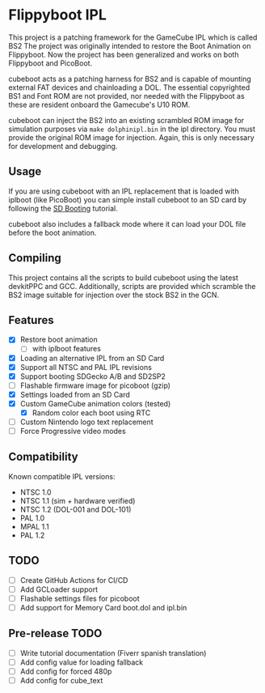 # Flippyboot IPL

This project is a patching framework for the GameCube IPL which is called BS2
The project was originally intended to restore the Boot Animation on Flippyboot.
Now the project has been generalized and works on both Flippyboot and PicoBoot.

cubeboot acts as a patching harness for BS2 and is capable of mounting external
FAT devices and chainloading a DOL. The essential copyrighted BS1 and Font ROM 
are not provided, nor needed with the Flippyboot as these are resident onboard 
the Gamecube's U10 ROM.

cubeboot can inject the BS2 into an existing scrambled ROM image for simulation
purposes via `make dolphinipl.bin` in the ipl directory. You must provide the
original ROM image for injection. Again, this is only necessary for development
 and debugging.

## Usage

If you are using cubeboot with an IPL replacement that is loaded with iplboot
(like PicoBoot) you can simple install cubeboot to an SD card by following the
[SD Booting](./docs/SD_Boot.md) tutorial.

cubeboot also includes a fallback mode where it can load your DOL file before
the boot animation.

## Compiling

This project contains all the scripts to build cubeboot using the latest 
devkitPPC and GCC.  Additionally, scripts are provided which scramble the BS2
image suitable for injection over the stock BS2 in the GCN.

## Features
- [x] Restore boot animation
  - [ ] with iplboot features
- [x] Loading an alternative IPL from an SD Card
- [x] Support all NTSC and PAL IPL revisions
- [x] Support booting SDGecko A/B and SD2SP2
- [ ] Flashable firmware image for picoboot (gzip)
- [x] Settings loaded from an SD Card
- [x] Custom GameCube animation colors (tested)
  - [x] Random color each boot using RTC
- [ ] Custom Nintendo logo text replacement
- [ ] Force Progressive video modes

## Compatibility

Known compatible IPL versions:
- NTSC 1.0
- NTSC 1.1 (sim + hardware verified)
- NTSC 1.2 (DOL-001 and DOL-101)
- PAL 1.0
- MPAL 1.1
- PAL 1.2

## TODO
- [ ] Create GitHub Actions for CI/CD
- [ ] Add GCLoader support
- [ ] Flashable settings files for picoboot
- [ ] Add support for Memory Card boot.dol and ipl.bin

## Pre-release TODO
- [ ] Write tutorial documentation (Fiverr spanish translation)
- [ ] Add config value for loading fallback
- [ ] Add config for forced 480p
- [ ] Add config for cube_text
